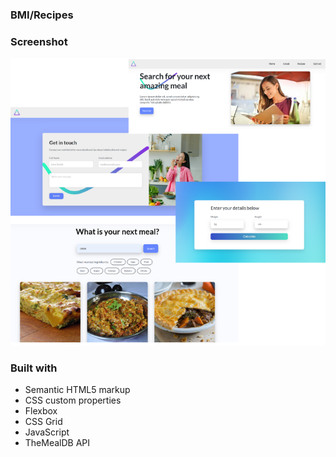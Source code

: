 ### BMI/Recipes

### Screenshot

![](./images/screenshot.png)

### Built with

- Semantic HTML5 markup
- CSS custom properties
- Flexbox
- CSS Grid
- JavaScript
- TheMealDB API
